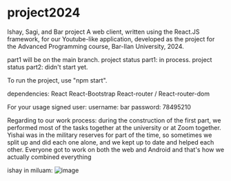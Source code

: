 # project2024
Ishay, Sagi, and Bar project
A web client, written using the React.JS framework, for our Youtube-like application, developed as the project for the Advanced Programming course, Bar-Ilan University, 2024.

part1 will be on the main branch.
project status part1: in process.
project status part2: didn't start yet.

To run the project, use "npm start".

dependencies: 
React
React-Bootstrap
React-router / React-router-dom

For your usage signed user:
username: bar
password: 78495210

Regarding to our work process: during the construction of the first part, we performed most of the tasks together at the university or at Zoom together.
Yishai was in the military reserves for part of the time, so sometimes we split up and did each one alone, and we kept up to date and helped each other.
Everyone got to work on both the web and Android and that's how we actually combined everything

ishay in miluam:
![image](https://github.com/ishay970/project2024/assets/115925876/f0db9ae5-5a44-4501-afa5-4b9656b726bc)
